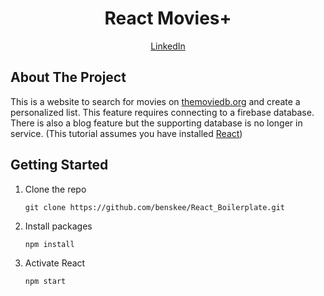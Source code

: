 <h1 align="center">React Movies+</h1>
<p align="center"><a href="https://www.linkedin.com/in/ben-skee-software-engineer/">LinkedIn</a>

## About The Project

This is a website to search for movies on <a href='https://developers.themoviedb.org/3/getting-started/introduction'>themoviedb.org</a> and 
create a personalized list. This feature requires connecting to a firebase database. There is also a blog feature but the supporting database is no longer in service. (This tutorial assumes you have installed <a href="https://reactjs.org">React</a>)

## Getting Started

1. Clone the repo
    ```shell
    git clone https://github.com/benskee/React_Boilerplate.git
    ```

2. Install packages
    ```sh
    npm install
    ```

3. Activate React
    ```sh 
    npm start
    ```
